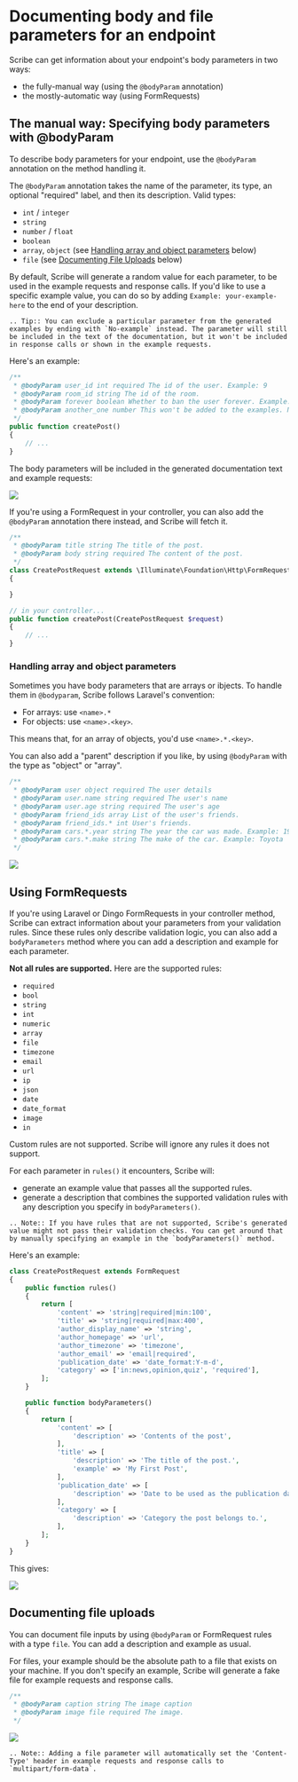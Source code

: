 # Documenting body and file parameters for an endpoint
Scribe can get information about your endpoint's body parameters in two ways:
- the fully-manual way (using the `@bodyParam` annotation)
- the mostly-automatic way (using FormRequests)

## The manual way: Specifying body parameters with @bodyParam
To describe body parameters for your endpoint, use the `@bodyParam` annotation on the method handling it.

The `@bodyParam` annotation takes the name of the parameter, its type, an optional "required" label, and then its description. Valid types:
- `int` / `integer`
- `string`
- `number` / `float`
- `boolean`
- `array`, `object` (see [Handling array and object parameters](#handling-array-and-object-parameters) below)
- `file` (see [Documenting File Uploads](#documenting-file-uploads) below)

By default, Scribe will generate a random value for each parameter, to be used in the example requests and response calls. If you'd like to use a specific example value, you can do so by adding `Example: your-example-here` to the end of your description.

```eval_rst
.. Tip:: You can exclude a particular parameter from the generated examples by ending with `No-example` instead. The parameter will still be included in the text of the documentation, but it won't be included in response calls or shown in the example requests.
```

Here's an example:

```php
/**
 * @bodyParam user_id int required The id of the user. Example: 9
 * @bodyParam room_id string The id of the room.
 * @bodyParam forever boolean Whether to ban the user forever. Example: false
 * @bodyParam another_one number This won't be added to the examples. No-example
 */
public function createPost()
{
    // ...
}
```

The body parameters will be included in the generated documentation text and example requests:

![](../images/endpoint-bodyparams-1.png)


If you're using a FormRequest in your controller, you can also add the `@bodyParam` annotation there instead, and Scribe will fetch it.

```php
/**
 * @bodyParam title string The title of the post.
 * @bodyParam body string required The content of the post.
 */
class CreatePostRequest extends \Illuminate\Foundation\Http\FormRequest
{

}

// in your controller...
public function createPost(CreatePostRequest $request)
{
    // ...
}
```

### Handling array and object parameters
Sometimes you have body parameters that are arrays or ibjects. To handle them in `@bodyparam`, Scribe follows Laravel's convention:
- For arrays: use `<name>.*`
- For objects: use `<name>.<key>`.

This means that, for an array of objects, you'd use `<name>.*.<key>`.

You can also add a "parent" description if you like, by using `@bodyParam` with the type as "object" or "array".

```php
/**
 * @bodyParam user object required The user details
 * @bodyParam user.name string required The user's name
 * @bodyParam user.age string required The user's age
 * @bodyParam friend_ids array List of the user's friends.
 * @bodyParam friend_ids.* int User's friends.
 * @bodyParam cars.*.year string The year the car was made. Example: 1997
 * @bodyParam cars.*.make string The make of the car. Example: Toyota
 */
```

![](../images/endpoint-bodyparams-2.png)


## Using FormRequests
If you're using Laravel or Dingo FormRequests in your controller method, Scribe can extract information about your parameters from your validation rules. Since these rules only describe validation logic, you can also add a `bodyParameters` method where you can add a description and example for each parameter.

**Not all rules are supported.** Here are the supported rules:
- `required`
- `bool`
- `string`
- `int`
- `numeric`
- `array`
- `file`
- `timezone`
- `email`
- `url`
- `ip`
- `json`
- `date`
- `date_format`
- `image`
- `in`

Custom rules are not supported. Scribe will ignore any rules it does not support.

For each parameter in `rules()` it encounters, Scribe will:
- generate an example value that passes all the supported rules.
- generate a description that combines the supported validation rules with any description you specify in `bodyParameters()`.

```eval_rst
.. Note:: If you have rules that are not supported, Scribe's generated value might not pass their validation checks. You can get around that by manually specifying an example in the `bodyParameters()` method.
```

Here's an example:

```php
class CreatePostRequest extends FormRequest
{
    public function rules()
    {
        return [
            'content' => 'string|required|min:100',
            'title' => 'string|required|max:400',
            'author_display_name' => 'string',
            'author_homepage' => 'url',
            'author_timezone' => 'timezone',
            'author_email' => 'email|required',
            'publication_date' => 'date_format:Y-m-d',
            'category' => ['in:news,opinion,quiz', 'required'],
        ];
    }

    public function bodyParameters()
    {
        return [
            'content' => [
                'description' => 'Contents of the post',
            ],
            'title' => [
                'description' => 'The title of the post.',
                'example' => 'My First Post',
            ],
            'publication_date' => [
                'description' => 'Date to be used as the publication date.',
            ],
            'category' => [
                'description' => 'Category the post belongs to.',
            ],
        ];
    }
}
```

This gives:

![](../images/endpoint-bodyparams-3.png) 

## Documenting file uploads
You can document file inputs by using `@bodyParam` or FormRequest rules with a type `file`. You can add a description and example as usual. 

For files, your example should be the absolute path to a file that exists on your machine. If you don't specify an example, Scribe will generate a fake file for example requests and response calls.

```php
/**
 * @bodyParam caption string The image caption
 * @bodyParam image file required The image.
 */
```

![](../images/endpoint-bodyparams-4.png) 

```eval_rst
.. Note:: Adding a file parameter will automatically set the 'Content-Type' header in example requests and response calls to `multipart/form-data`.
```
